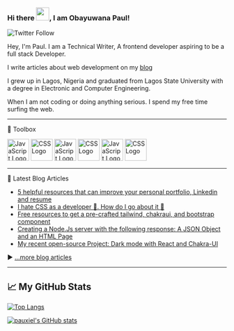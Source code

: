 ### Hi there <img src="https://raw.githubusercontent.com/MartinHeinz/MartinHeinz/master/wave.gif" width="30px">, I am Obayuwana Paul!

![Twitter Follow](https://img.shields.io/twitter/follow/obayuwanapaul?style=social)

Hey, I'm Paul. I am a Technical Writer, A frontend developer aspiring to be a full stack Developer.

I write articles about web development on my [blog](https://obayuwanapaul.hashnode.dev/)

I grew up in Lagos, Nigeria and graduated from Lagos State University with a degree in Electronic and Computer Engineering.

When I am not coding or doing anything serious. I spend my free time surfing the web.


---

🧰 Toolbox

<img src="https://cdn.worldvectorlogo.com/logos/javascript.svg" alt="JavaScript Logo" width="50" height="50"/> <img src="https://cdn.worldvectorlogo.com/logos/css3.svg" alt="CSS Logo" width="50" height="50"/> <img src="https://cdn.worldvectorlogo.com/logos/react.svg" alt="JavaScript Logo" width="50" height="50"/> <img src="https://cdn.worldvectorlogo.com/logos/html5.svg" alt="CSS Logo" width="50" height="50"/> <img src="https://cdn.worldvectorlogo.com/logos/nodejs.svg" alt="JavaScript Logo" width="50" height="50"/> <img src="https://cdn.worldvectorlogo.com/logos/redux.svg" alt="CSS Logo" width="50" height="50"/>






---

📘 Latest Blog Articles

<!-- BLOG-POST-LIST:START -->
- [5 helpful resources that  can improve your personal portfolio, Linkedin and resume](https://obayuwanapaul.hashnode.dev/5-helpful-resources-that-can-improve-your-personal-portfolio-linkedin-and-resume)
- [I hate CSS as a developer 😬. How do I go about it 🥴](https://obayuwanapaul.hashnode.dev/i-hate-css-as-a-developer-how-do-i-go-about-it)
- [Free resources to get a pre-crafted tailwind, chakraui, and bootstrap component](https://obayuwanapaul.hashnode.dev/free-resources-to-get-a-pre-crafted-tailwind-chakraui-and-bootstrap-component)
- [Creating a Node.Js server with the following response: A JSON Object and an HTML Page](https://obayuwanapaul.hashnode.dev/creating-a-nodejs-server-with-the-following-response-a-json-object-and-an-html-page)
- [My recent open-source Project: Dark mode with React and Chakra-UI](https://obayuwanapaul.hashnode.dev/my-recent-open-source-project-dark-mode-with-react-and-chakra-ui)
<!-- BLOG-POST-LIST:END -->

▶ [...more blog articles](https://obayuwanapaul.hashnode.dev)

---



## &#x1f4c8; My GitHub Stats

[![Top Langs](https://github-readme-stats.vercel.app/api/top-langs/?username=pauxiel&hide=java,html,css&theme=radical)](https://github.com/anuraghazra/github-readme-stats)

[![pauxiel's GitHub stats](https://github-readme-stats.vercel.app/api?username=pauxiel&theme=radical)](https://github.com/anuraghazra/github-readme-stats)







   

